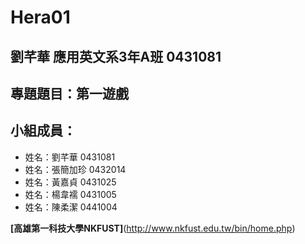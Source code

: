 # Hera01

## 劉芊華 應用英文系3年A班 0431081

## 專題題目：第一遊戲

## 小組成員：

* 姓名：劉芊華   0431081
* 姓名：張簡加珍 0432014
* 姓名：黃嘉貞   0431025
* 姓名：楊韋襦   0431005
* 姓名：陳柔潔   0441004

**[高雄第一科技大學NKFUST]**(http://www.nkfust.edu.tw/bin/home.php)